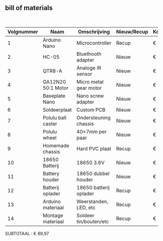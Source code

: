 ## bill of materials
<br />

|Volgnummer|Naam               |Omschrijving               |Nieuw/Recup|Kostprijs/Stuk|Aantal|Subtotaal|
|----------|-------------------|------------------------|-----------|--------------|------|---------|
|1         |Arduino Nano       |Microcontroller         |Recup      |€ 22,20       |1     |€ 22,15  |
|2         |HC-05              |Bluethooth adapter      |Nieuw      |€ 6,30        |1     |€ 6,30   |
|3         |QTR8-A             |Analoge IR sensor       |Nieuw      |€ 11,25       |1     |€ 11,25  |
|4         |GA12N20 50:1 Motor |Micro metal gear motor  |Nieuw      |€ 2,5         |2     |€ 5      |
|5         |Baseplate Nano     |Nano screw adapter      |Nieuw      |€ 11,50       |1     |€ 11,50  |
|6         |Soldeerplaat       |Custom PCB              |Nieuw      |€ 0,50        |1     |€ 0,50   |
|7         |Polulu ball caster |Ondersteuning chassis   |Nieuw      |€ 2,70        |1     |€ 2,70   |
|8         |Polulu wheel       |40×7mm per paar         |Nieuw      |€ 5,65        |1     |€ 5,65   |
|9         |Homemade chassis   |Hard PVC plaat          |Recup      |€ 3,5         |1     |€ 3,5    |
|10        |18650 Batterij     |18650 3.6V              |Nieuw      |€ 4.99        |2     |€ 9.98   |
|11        |Battery houder     |18650 dubbel houder     |Nieuw      |€ 2.49        |1     |€ 2.49   |
|12        |Batterij oplader   |18650 batterij oplader  |Recup      |€ 4,95        |1     |€ 4,95   |
|13        |Arduino materiaal  |Weerstanden, LED, etc   |Recup      |€ 2           |1     |€ 2      |
|14        |Montage materiaal  |Soldeer tin/bouten/etc  |Recup      |€ 2           |1     |€ 2      |

SUBTOTAAL : € 89,97
